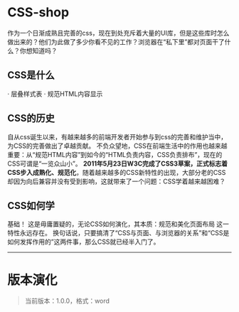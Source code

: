 # CSS-shop
作为一个日渐成熟且完善的css，现在到处充斥着大量的UI库，但是这些库时怎么做出来的？他们为此做了多少你看不见的工作？浏览器在“私下里”都对页面干了什么？你想知道吗？

## CSS是什么
 · 层叠样式表
 · 规范HTML内容显示

## CSS的历史
自从css诞生以来，有越来越多的前端开发者开始参与到css的完善和维护当中，为CSS的完善做出了卓越贡献。
不负众望地，CSS在前端生活中的作用也越来越重要：从“规范HTML内容”到如今的“HTML负责内容，CSS负责排布”，现在的CSS可谓是“一览众山小”。
**2011年5月23日W3C完成了CSS3草案，正式标志着CSS步入成熟化、规范化**，随着越来越多的CSS新特性的出现，大部分老的CSS却因为向后兼容并没有受到影响，这就带来了一个问题：CSS学着越来越困难？

## CSS如何学
基础！
这是毋庸置疑的，无论CSS如何演化，其本质：规范和美化页面布局 这一特性永远存在。
换句话说，只要搞清了“CSS与页面、与浏览器的关系”和“CSS是如何发挥作用的”这两件事，那么CSS就已经半入门了。

-----------------------

# 版本演化

 > 当前版本：1.0.0，格式：word
